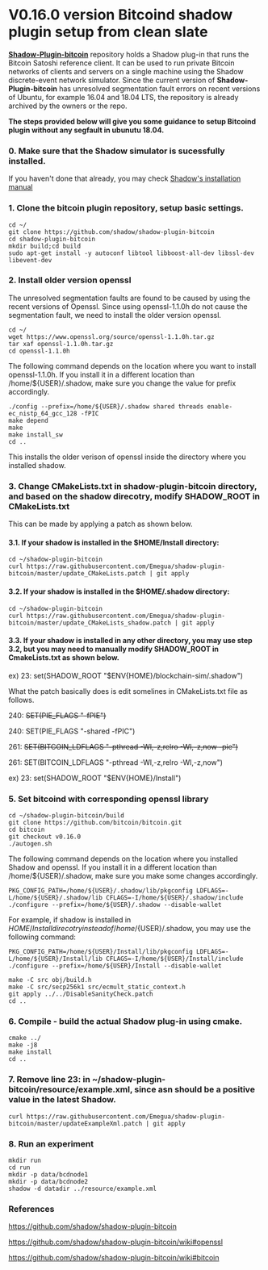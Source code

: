 # V0.16.0 version Bitcoind shadow plugin setup from clean slate 
[**Shadow-Plugin-bitcoin**](https://github.com/shadow/shadow-plugin-bitcoin) repository holds a Shadow plug-in that runs the Bitcoin Satoshi reference client. It can be used to run private Bitcoin networks of clients and servers on a single machine using the Shadow discrete-event network simulator. Since the current version of **Shadow-Plugin-bitcoin** has unresolved segmentation fault errors on recent versions of Ubuntu, for example 16.04 and 18.04 LTS, the repository is already archived by the owners or the repo. 

**The steps provided below will give you some guidance to setup Bitcoind plugin without any segfault in ubunutu 18.04.**

### 0. Make sure that the Shadow simulator is sucessfully installed. 
If you haven't done that already, you may check [Shadow's installation manual](https://github.com/shadow/shadow/blob/master/docs/1.1-Shadow.md) 
### 1. Clone the bitcoin plugin repository, setup basic settings. 
```
cd ~/
git clone https://github.com/shadow/shadow-plugin-bitcoin
cd shadow-plugin-bitcoin
mkdir build;cd build
sudo apt-get install -y autoconf libtool libboost-all-dev libssl-dev libevent-dev
```
### 2. Install older version openssl
The unresolved segmentation faults are found to be caused by using the recent versions of Openssl. Since using openssl-1.1.0h do not cause the segmentation fault, we need to install the older version openssl. 
```
cd ~/
wget https://www.openssl.org/source/openssl-1.1.0h.tar.gz
tar xaf openssl-1.1.0h.tar.gz
cd openssl-1.1.0h
```
The following command depends on the location where you want to install openssl-1.1.0h. If you install it in a different location than /home/${USER}/.shadow, make sure you change the value for prefix accordingly. 
```
./config --prefix=/home/${USER}/.shadow shared threads enable-ec_nistp_64_gcc_128 -fPIC
make depend
make
make install_sw
cd ..
```
This installs the older verison of openssl inside the directory where you installed shadow. 
### 3. Change CMakeLists.txt in shadow-plugin-bitcoin directory, and based on the shadow direcotry, modify SHADOW_ROOT in CMakeLists.txt
This can be made by applying a patch as shown below.
#### 3.1. If your shadow is installed in the $HOME/Install directory: 
```
cd ~/shadow-plugin-bitcoin
curl https://raw.githubusercontent.com/Emegua/shadow-plugin-bitcoin/master/update_CMakeLists.patch | git apply
```
#### 3.2. If your shadow is installed in the $HOME/.shadow directory:
```
cd ~/shadow-plugin-bitcoin
curl https://raw.githubusercontent.com/Emegua/shadow-plugin-bitcoin/master/update_CMakeLists_shadow.patch | git apply
```
#### 3.3. If your shadow is installed in any other directory, you may use step 3.2, but you may need to manually modify SHADOW_ROOT in CmakeLists.txt as shown below.
ex) 23: set(SHADOW_ROOT "$ENV{HOME}/blockchain-sim/.shadow")

What the patch basically does is edit somelines in CMakeLists.txt file as follows.

240: ~~SET(PIE_FLAGS "-fPIE")~~

240: SET(PIE_FLAGS "-shared -fPIC")

261: ~~SET(BITCOIN_LDFLAGS "-pthread -Wl,-z,relro -Wl,-z,now -pie")~~

261: SET(BITCOIN_LDFLAGS "-pthread -Wl,-z,relro -Wl,-z,now")

ex) 23: set(SHADOW_ROOT "$ENV{HOME}/Install")
### 5. Set bitcoind with corresponding openssl library
```
cd ~/shadow-plugin-bitcoin/build
git clone https://github.com/bitcoin/bitcoin.git
cd bitcoin
git checkout v0.16.0
./autogen.sh
```
The following command depends on the location where you installed Shadow and openssl. If you install it in a different location than /home/${USER}/.shadow, make sure you make some changes accordingly.  
```
PKG_CONFIG_PATH=/home/${USER}/.shadow/lib/pkgconfig LDFLAGS=-L/home/${USER}/.shadow/lib CFLAGS=-I/home/${USER}/.shadow/include ./configure --prefix=/home/${USER}/.shadow --disable-wallet
```
For example, if shadow is installed in $HOME/Install direcotry instead of /home/${USER}/.shadow, you may use the following command:
```
PKG_CONFIG_PATH=/home/${USER}/Install/lib/pkgconfig LDFLAGS=-L/home/${USER}/Install/lib CFLAGS=-I/home/${USER}/Install/include ./configure --prefix=/home/${USER}/Install --disable-wallet
```
```
make -C src obj/build.h
make -C src/secp256k1 src/ecmult_static_context.h
git apply ../../DisableSanityCheck.patch
cd ..
```
### 6. Compile - build the actual Shadow plug-in using cmake.
```
cmake ../
make -j8
make install
cd ..
```
### 7. Remove line 23: in ~/shadow-plugin-bitcoin/resource/example.xml, since asn should be a positive value in the latest Shadow.
```
curl https://raw.githubusercontent.com/Emegua/shadow-plugin-bitcoin/master/updateExampleXml.patch | git apply
```
### 8. Run an experiment
```
mkdir run
cd run
mkdir -p data/bcdnode1
mkdir -p data/bcdnode2
shadow -d datadir ../resource/example.xml
```
### References

https://github.com/shadow/shadow-plugin-bitcoin

https://github.com/shadow/shadow-plugin-bitcoin/wiki#openssl

https://github.com/shadow/shadow-plugin-bitcoin/wiki#bitcoin
